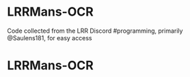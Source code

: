 # LRRMans-OCR
Code collected from the LRR Discord #programming, primarily @Saulens181, for easy access
# LRRMans-OCR
